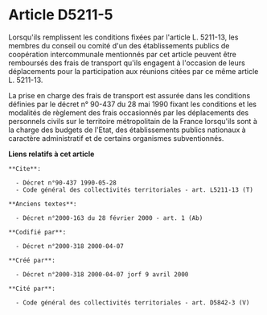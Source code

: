 # Article D5211-5

Lorsqu'ils remplissent les conditions fixées par l'article L. 5211-13, les membres du conseil ou comité d'un des
établissements publics de coopération intercommunale mentionnés par cet article peuvent être remboursés des frais de
transport qu'ils engagent à l'occasion de leurs déplacements pour la participation aux réunions citées par ce même article L.
5211-13.

La prise en charge des frais de transport est assurée dans les conditions définies par le décret n° 90-437 du 28 mai 1990
fixant les conditions et les modalités de règlement des frais occasionnés par les déplacements des personnels civils sur le
territoire métropolitain de la France lorsqu'ils sont à la charge des budgets de l'Etat, des établissements publics nationaux
à caractère administratif et de certains organismes subventionnés.

**Liens relatifs à cet article**

	**Cite**:

	  - Décret n°90-437 1990-05-28
	  - Code général des collectivités territoriales - art. L5211-13 (T)

	**Anciens textes**:

	  - Décret n°2000-163 du 28 février 2000 - art. 1 (Ab)

	**Codifié par**:

	  - Décret n°2000-318 2000-04-07

	**Créé par**:

	  - Décret n°2000-318 2000-04-07 jorf 9 avril 2000

	**Cité par**:

	  - Code général des collectivités territoriales - art. D5842-3 (V)
